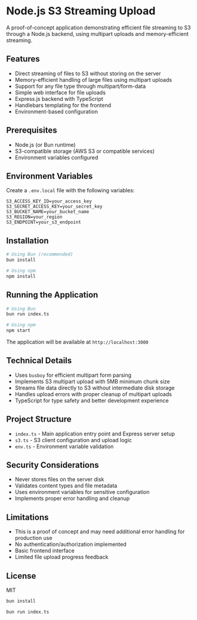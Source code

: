 # Node.js S3 Streaming Upload

A proof-of-concept application demonstrating efficient file streaming to S3 through a Node.js backend, using multipart uploads and memory-efficient streaming.

## Features

- Direct streaming of files to S3 without storing on the server
- Memory-efficient handling of large files using multipart uploads
- Support for any file type through multipart/form-data
- Simple web interface for file uploads
- Express.js backend with TypeScript
- Handlebars templating for the frontend
- Environment-based configuration

## Prerequisites

- Node.js (or Bun runtime)
- S3-compatible storage (AWS S3 or compatible services)
- Environment variables configured

## Environment Variables

Create a `.env.local` file with the following variables:

```env
S3_ACCESS_KEY_ID=your_access_key
S3_SECRET_ACCESS_KEY=your_secret_key
S3_BUCKET_NAME=your_bucket_name
S3_REGION=your_region
S3_ENDPOINT=your_s3_endpoint
```

## Installation

```bash
# Using Bun (recommended)
bun install

# Using npm
npm install
```

## Running the Application

```bash
# Using Bun
bun run index.ts

# Using npm
npm start
```

The application will be available at `http://localhost:3000`

## Technical Details

- Uses `busboy` for efficient multipart form parsing
- Implements S3 multipart upload with 5MB minimum chunk size
- Streams file data directly to S3 without intermediate disk storage
- Handles upload errors with proper cleanup of multipart uploads
- TypeScript for type safety and better development experience

## Project Structure

- `index.ts` - Main application entry point and Express server setup
- `s3.ts` - S3 client configuration and upload logic
- `env.ts` - Environment variable validation

## Security Considerations

- Never stores files on the server disk
- Validates content types and file metadata
- Uses environment variables for sensitive configuration
- Implements proper error handling and cleanup

## Limitations

- This is a proof of concept and may need additional error handling for production use
- No authentication/authorization implemented
- Basic frontend interface
- Limited file upload progress feedback

## License

MIT

```bash
bun install
```

```bash
bun run index.ts
```

